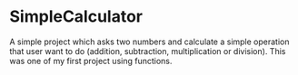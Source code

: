# SimpleCalculator
A simple project which asks two numbers and calculate a simple operation that user want to do (addition, subtraction, multiplication or division). This was one of my first project using functions.
